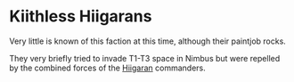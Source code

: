 # Kiithless Hiigarans

Very little is known of this faction at this time, although their paintjob
rocks.

They very briefly tried to invade T1-T3 space in Nimbus but were repelled by
the combined forces of the [Hiigaran](hiigaran.md) commanders.
